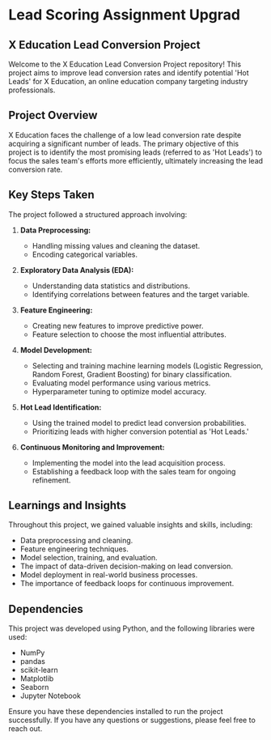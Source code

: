 # Lead Scoring Assignment Upgrad

## X Education Lead Conversion Project

Welcome to the X Education Lead Conversion Project repository! This project aims to improve lead conversion rates and identify potential 'Hot Leads' for X Education, an online education company targeting industry professionals.

## Project Overview

X Education faces the challenge of a low lead conversion rate despite acquiring a significant number of leads. The primary objective of this project is to identify the most promising leads (referred to as 'Hot Leads') to focus the sales team's efforts more efficiently, ultimately increasing the lead conversion rate.

## Key Steps Taken

The project followed a structured approach involving:

1. **Data Preprocessing:** 
   - Handling missing values and cleaning the dataset.
   - Encoding categorical variables.
   
2. **Exploratory Data Analysis (EDA):**
   - Understanding data statistics and distributions.
   - Identifying correlations between features and the target variable.

3. **Feature Engineering:**
   - Creating new features to improve predictive power.
   - Feature selection to choose the most influential attributes.

4. **Model Development:**
   - Selecting and training machine learning models (Logistic Regression, Random Forest, Gradient Boosting) for binary classification.
   - Evaluating model performance using various metrics.
   - Hyperparameter tuning to optimize model accuracy.

5. **Hot Lead Identification:**
   - Using the trained model to predict lead conversion probabilities.
   - Prioritizing leads with higher conversion potential as 'Hot Leads.'

6. **Continuous Monitoring and Improvement:**
   - Implementing the model into the lead acquisition process.
   - Establishing a feedback loop with the sales team for ongoing refinement.

## Learnings and Insights

Throughout this project, we gained valuable insights and skills, including:

- Data preprocessing and cleaning.
- Feature engineering techniques.
- Model selection, training, and evaluation.
- The impact of data-driven decision-making on lead conversion.
- Model deployment in real-world business processes.
- The importance of feedback loops for continuous improvement.



## Dependencies

This project was developed using Python, and the following libraries were used:

- NumPy
- pandas
- scikit-learn
- Matplotlib
- Seaborn
- Jupyter Notebook

Ensure you have these dependencies installed to run the project successfully. If you have any questions or suggestions, please feel free to reach out.

